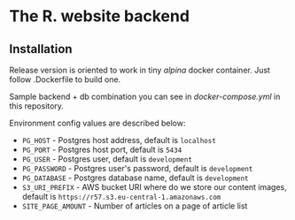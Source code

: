 # The R. website backend
## Installation
Release version is oriented to work in tiny *alpina* docker container. Just follow .Dockerfile to build one.

Sample backend + db combination you can see in *docker-compose.yml* in this repository. 

Environment config values are described below:

* `PG_HOST` - Postgres host address, default is `localhost`
* `PG_PORT` - Postgres host port, default is `5434`
* `PG_USER` - Postgres user, default is `development`
* `PG_PASSWORD` - Postgres user's password, default is `development`
* `PG_DATABASE` - Postgres database name, default is `development`
* `S3_URI_PREFIX` - AWS bucket URI where do we store our content images, default is `https://r57.s3.eu-central-1.amazonaws.com`
* `SITE_PAGE_AMOUNT` - Number of articles on a page of article list
